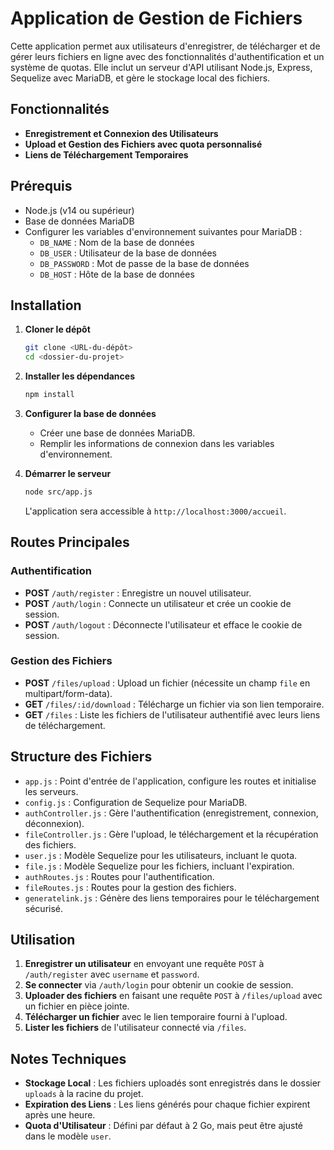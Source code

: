 
# Application de Gestion de Fichiers

Cette application permet aux utilisateurs d'enregistrer, de télécharger et de gérer leurs fichiers en ligne avec des fonctionnalités d'authentification et un système de quotas. Elle inclut un serveur d'API utilisant Node.js, Express, Sequelize avec MariaDB, et gère le stockage local des fichiers.

## Fonctionnalités

- **Enregistrement et Connexion des Utilisateurs**
- **Upload et Gestion des Fichiers avec quota personnalisé**
- **Liens de Téléchargement Temporaires**

## Prérequis

- Node.js (v14 ou supérieur)
- Base de données MariaDB
- Configurer les variables d'environnement suivantes pour MariaDB :
  - `DB_NAME` : Nom de la base de données
  - `DB_USER` : Utilisateur de la base de données
  - `DB_PASSWORD` : Mot de passe de la base de données
  - `DB_HOST` : Hôte de la base de données

## Installation

1. **Cloner le dépôt**
   ```bash
   git clone <URL-du-dépôt>
   cd <dossier-du-projet>
   ```

2. **Installer les dépendances**
   ```bash
   npm install
   ```

3. **Configurer la base de données**
   - Créer une base de données MariaDB.
   - Remplir les informations de connexion dans les variables d'environnement.

4. **Démarrer le serveur**
   ```bash
   node src/app.js
   ```
   L'application sera accessible à `http://localhost:3000/accueil`.

## Routes Principales

### Authentification
- **POST** `/auth/register` : Enregistre un nouvel utilisateur.
- **POST** `/auth/login` : Connecte un utilisateur et crée un cookie de session.
- **POST** `/auth/logout` : Déconnecte l'utilisateur et efface le cookie de session.

### Gestion des Fichiers
- **POST** `/files/upload` : Upload un fichier (nécessite un champ `file` en multipart/form-data).
- **GET** `/files/:id/download` : Télécharge un fichier via son lien temporaire.
- **GET** `/files` : Liste les fichiers de l'utilisateur authentifié avec leurs liens de téléchargement.

## Structure des Fichiers

- `app.js` : Point d'entrée de l'application, configure les routes et initialise les serveurs.
- `config.js` : Configuration de Sequelize pour MariaDB.
- `authController.js` : Gère l'authentification (enregistrement, connexion, déconnexion).
- `fileController.js` : Gère l'upload, le téléchargement et la récupération des fichiers.
- `user.js` : Modèle Sequelize pour les utilisateurs, incluant le quota.
- `file.js` : Modèle Sequelize pour les fichiers, incluant l'expiration.
- `authRoutes.js` : Routes pour l'authentification.
- `fileRoutes.js` : Routes pour la gestion des fichiers.
- `generatelink.js` : Génère des liens temporaires pour le téléchargement sécurisé.

## Utilisation

1. **Enregistrer un utilisateur** en envoyant une requête `POST` à `/auth/register` avec `username` et `password`.
2. **Se connecter** via `/auth/login` pour obtenir un cookie de session.
3. **Uploader des fichiers** en faisant une requête `POST` à `/files/upload` avec un fichier en pièce jointe.
4. **Télécharger un fichier** avec le lien temporaire fourni à l'upload.
5. **Lister les fichiers** de l'utilisateur connecté via `/files`.

## Notes Techniques

- **Stockage Local** : Les fichiers uploadés sont enregistrés dans le dossier `uploads` à la racine du projet.
- **Expiration des Liens** : Les liens générés pour chaque fichier expirent après une heure.
- **Quota d'Utilisateur** : Défini par défaut à 2 Go, mais peut être ajusté dans le modèle `user`.


